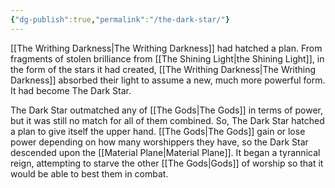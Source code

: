 ```yaml
---
{"dg-publish":true,"permalink":"/the-dark-star/"}
---
```


[[The Writhing Darkness\|The Writhing Darkness]] had hatched a plan. From fragments of stolen brilliance from [[The Shining Light\|the Shining Light]], in the form of the stars it had created, [[The Writhing Darkness\|The Writhing Darkness]] absorbed their light to assume a new, much more powerful form. It had become The Dark Star.

The Dark Star outmatched any of [[The Gods\|The Gods]] in terms of power, but it was still no match for all of them combined. So, The Dark Star hatched a plan to give itself the upper hand. [[The Gods\|The Gods]] gain or lose power depending on how many worshippers they have, so the Dark Star descended upon the [[Material Plane\|Material Plane]]. It began a tyrannical reign, attempting to starve the other [[The Gods\|Gods]] of worship so that it would be able to best them in combat. 